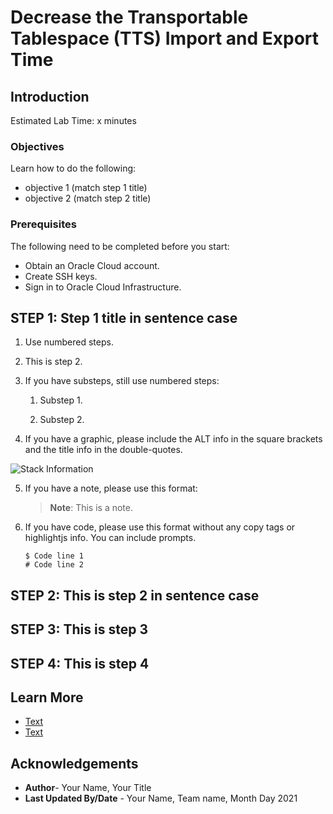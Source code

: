 # Decrease the Transportable Tablespace (TTS) Import and Export Time

## Introduction

Estimated Lab Time: x minutes

### Objectives

Learn how to do the following:

- objective 1 (match step 1 title)
- objective 2 (match step 2 title)



### Prerequisites

The following need to be completed before you start:

- Obtain an Oracle Cloud account.
- Create SSH keys.
- Sign in to Oracle Cloud Infrastructure.


## **STEP 1**: Step 1 title in sentence case

1. Use numbered steps.

2. This is step 2.

3. If you have substeps, still use numbered steps:

    1. Substep 1.

    2. Substep 2.

4. If you have a graphic, please include the ALT info in the square brackets and the title info in the double-quotes.

  ![Stack Information](images/stack-information-page.png "Stack Information page")


5. If you have a note, please use this format:

    > **Note**: This is a note.

6. If you have code, please use this format without any copy tags or highlightjs info. You can include prompts.

    ```
    $ Code line 1
    # Code line 2
    ```



## **STEP 2**: This is step 2 in sentence case



## **STEP 3**: This is step 3



## **STEP 4**: This is step 4


## Learn More

- [Text](link)
- [Text](link)


## Acknowledgements

- **Author**- Your Name, Your Title
- **Last Updated By/Date** - Your Name, Team name, Month Day 2021
